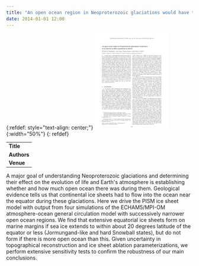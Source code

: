 ```yaml
---
title: "An open ocean region in Neoproterozoic glaciations would have to be narrow to allow equatorial ice sheets"
date: 2014-01-01 12:00
---
```


{:refdef: style="text-align: center;"}
![](/img/applications/grl51050.png){:width="50%"}
{: refdef}


||
|-
| **Title** | [An open ocean region in Neoproterozoic glaciations would have to be narrow to allow equatorial ice sheets](http://dx.doi.org/10.1002/2013GL057582) |
| **Authors** | C. Rodehacke, A. Voigt, F. Ziemen, D. Abbot |
| **Venue** | Geophysical Research Letters |

A major goal of understanding Neoproterozoic glaciations and determining their effect on the evolution of life and Earth's atmosphere is establishing whether and how much open ocean there was during them. Geological evidence tells us that continental ice sheets had to flow into the ocean near the equator during these glaciations. Here we drive the PISM ice sheet model with output from four simulations of the ECHAM5/MPI-OM atmosphere-ocean general circulation model with successively narrower open ocean regions. We find that extensive equatorial ice sheets form on marine margins if sea ice extends to within about 20 degrees latitude of the equator or less (Jormungand-like and hard Snowball states), but do not form if there is more open ocean than this. Given uncertainty in topographical reconstruction and ice sheet ablation parameterizations, we perform extensive sensitivity tests to confirm the robustness of our main conclusions.

